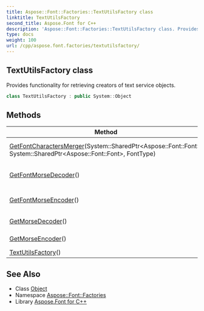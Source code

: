 ```yaml
---
title: Aspose::Font::Factories::TextUtilsFactory class
linktitle: TextUtilsFactory
second_title: Aspose.Font for C++
description: 'Aspose::Font::Factories::TextUtilsFactory class. Provides functionality for retrieving creators of text service objects in C++.'
type: docs
weight: 100
url: /cpp/aspose.font.factories/textutilsfactory/
---
```

## TextUtilsFactory class


Provides functionality for retrieving creators of text service objects.

```cpp
class TextUtilsFactory : public System::Object
```

## Methods

| Method | Description |
| --- | --- |
| [GetFontCharactersMerger](./getfontcharactersmerger/)(System::SharedPtr\<Aspose::Font::Font\>, System::SharedPtr\<Aspose::Font::Font\>, FontType) | Gets instance of [FontCharactersMerger](../) class. |
| [GetFontMorseDecoder](./getfontmorsedecoder/)() | Gets [IFontMorseDecoder](../) instance. |
| [GetFontMorseEncoder](./getfontmorseencoder/)() | Gets [IFontMorseEncoder](../) instance. |
| [GetMorseDecoder](./getmorsedecoder/)() | Gets [IMorseDecoder](../) instance. |
| [GetMorseEncoder](./getmorseencoder/)() | Gets [IMorseEncoder](../) instance. |
| [TextUtilsFactory](./textutilsfactory/)() |  |
## See Also

* Class [Object](../../system/object/)
* Namespace [Aspose::Font::Factories](../)
* Library [Aspose.Font for C++](../../)
